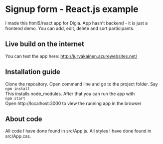# Signup form - React.js example

I made this html5/react app for Digia. App hasn't backend - it is just a frontend demo. You can add, edit, delete and sort participants.

## Live build on the internet
You can test the app here: http://jurvakainen.azurewebsites.net/

## Installation guide
Clone the repository. Open command line and go to the project folder. Say\
<code>npm install</code>\
This installs node_modules. After that you can run the app with\
<code>npm start</code>\
Open http://localhost:3000 to view the running app in the browser

## About code
All code I have done found in src/App.js. All styles I have done found in src/App.css. 

